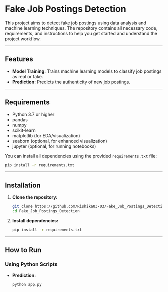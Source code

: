 # Fake Job Postings Detection

This project aims to detect fake job postings using data analysis and machine learning techniques. The repository contains all necessary code, requirements, and instructions to help you get started and understand the project workflow.

---

## Features

- **Model Training:** Trains machine learning models to classify job postings as real or fake.
- **Prediction:** Predicts the authenticity of new job postings.

---

## Requirements

- Python 3.7 or higher
- pandas
- numpy
- scikit-learn
- matplotlib (for EDA/visualization)
- seaborn (optional, for enhanced visualization)
- jupyter (optional, for running notebooks)

You can install all dependencies using the provided `requirements.txt` file:

```bash
pip install -r requirements.txt
```

---

## Installation

1. **Clone the repository:**
   ```bash
   git clone https://github.com/Rishika03-03/Fake_Job_Postings_Detection.git
   cd Fake_Job_Postings_Detection
   ```

2. **Install dependencies:**
   ```bash
   pip install -r requirements.txt
   ```

---

## How to Run

### Using Python Scripts

- **Prediction:**
  ```bash
  python app.py 
  ```

